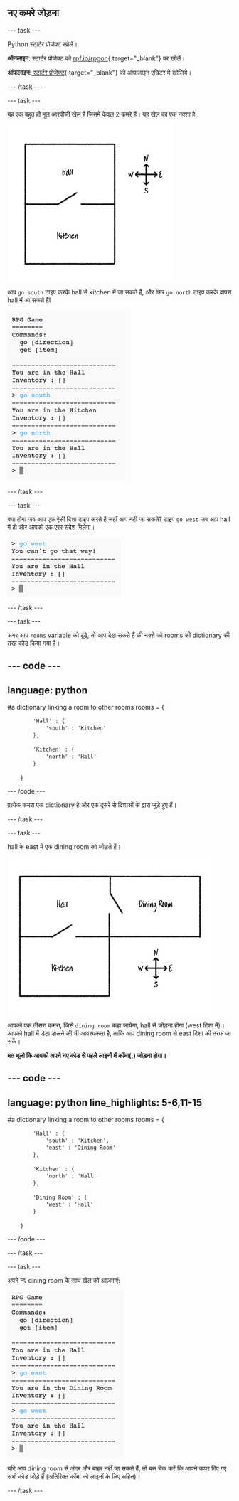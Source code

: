 ## नए कमरे जोड़ना

--- task ---

Python स्टार्टर प्रोजेक्ट खोलें।

**ऑनलाइन**: स्टार्टर प्रोजेक्ट को [rpf.io/rpgon](https://rpf.io/rpgon){:target="_blank"} पर खोलें।

**ऑफलाइन**:[ स्टार्टर प्रोजेक्ट](https://rpf.io/p/hi-IN/rpg-go){:target="_blank"} को ऑफलाइन एडिटर में खोलिये।

--- /task ---

--- task ---

यह एक बहुत ही मूल आरपीजी खेल है जिसमें केवल 2 कमरे हैं। यह खेल का एक नक्शा है:

![स्क्रीनशॉट](images/rpg-map1.png)

आप `go south` टाइप करके hall से kitchen में जा सकते हैं, और फिर `go north` टाइप करके वापस hall में आ सकते हैं!

![स्क्रीनशॉट](images/rpg-controls.png)

--- /task ---

--- task ---

क्या होगा जब आप एक ऐसी दिशा टाइप करते है जहाँ आप नही जा सकते? टाइप `go west` जब आप hall में हो और आपको एक एरर संदेश मिलेगा।

![स्क्रीनशॉट](images/rpg-error.png)

--- /task ---

--- task ---

अगर आप `rooms` variable को ढूंढे, तो आप देख सकते हैं की नक्शे को rooms की dictionary की तरह कोड किया गया है।

--- code ---
---
language: python
---
#a dictionary linking a room to other rooms
rooms = {

            'Hall' : {
                'south' : 'Kitchen'
            },

            'Kitchen' : {
                'north' : 'Hall'
            }

        }
--- /code ---

प्रत्येक कमरा एक dictionary है और एक दूसरे से दिशाओं के द्वारा जुड़े हुए हैं।

--- /task ---

--- task ---

hall के east में एक dining room को जोड़ते हैं।

![स्क्रीनशॉट](images/rpg-dining.png)

आपको एक तीसरा कमरा, जिसे `dining room` कहा जायेगा, hall से जोड़ना होगा (west दिशा में)। आपको hall में डेटा डालने की भी आवश्यकता है, ताकि आप dining room से east दिशा की तरफ जा सकें।

**मत भूलो कि आपको अपने नए कोड से पहले लाइनों में कॉमा(,) जोड़ना होगा।**

--- code ---
---
language: python
line_highlights: 5-6,11-15
---
#a dictionary linking a room to other rooms
rooms = {

            'Hall' : {
                'south' : 'Kitchen',
                'east' : 'Dining Room'
            },

            'Kitchen' : {
                'north' : 'Hall'
            },

            'Dining Room' : {
                'west' : 'Hall'
            }

        }
--- /code ---

--- /task ---

--- task ---

अपने नए dining room के साथ खेल को आज़माएं:

![स्क्रीनशॉट](images/rpg-dining-test.png)

यदि आप dining room से अंदर और बाहर नहीं जा सकते हैं, तो बस चेक करें कि आपने ऊपर दिए गए सभी कोड जोड़े हैं (अतिरिक्त कॉमा को लाइनों के लिए सहित)।

--- /task ---
